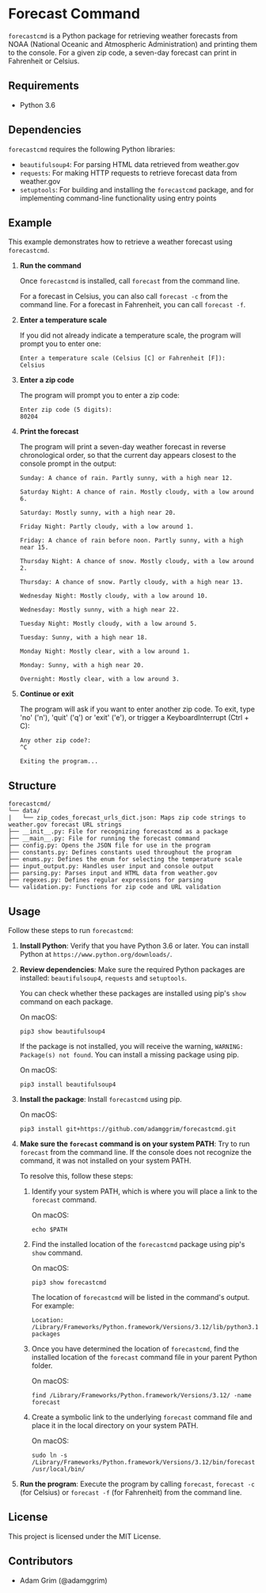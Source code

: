 # Forecast Command

`forecastcmd` is a Python package for retrieving weather forecasts from NOAA (National Oceanic and Atmospheric Administration) and printing them to the console. For a given zip code, a seven-day forecast can print in Fahrenheit or Celsius.

## Requirements

- Python 3.6

## Dependencies

`forecastcmd` requires the following Python libraries:

- `beautifulsoup4`: For parsing HTML data retrieved from weather.gov
- `requests`: For making HTTP requests to retrieve forecast data from weather.gov
- `setuptools`: For building and installing the `forecastcmd` package, and for implementing command-line functionality using entry points

## Example

This example demonstrates how to retrieve a weather forecast using `forecastcmd`.

1. **Run the command**

    Once `forecastcmd` is installed, call `forecast` from the command line.

    For a forecast in Celsius, you can also call `forecast -c` from the command line. For a forecast in Fahrenheit, you can call `forecast -f`.

2. **Enter a temperature scale**

    If you did not already indicate a temperature scale, the program will prompt you to enter one:

    ```
    Enter a temperature scale (Celsius [C] or Fahrenheit [F]):
    Celsius
    ```

3. **Enter a zip code**

    The program will prompt you to enter a zip code:
    
    ```
    Enter zip code (5 digits):
    80204
    ```

4. **Print the forecast**

    The program will print a seven-day weather forecast in reverse chronological order, so that the current day appears closest to the console prompt in the output:

    ```
    Sunday: A chance of rain. Partly sunny, with a high near 12.

    Saturday Night: A chance of rain. Mostly cloudy, with a low around 6.

    Saturday: Mostly sunny, with a high near 20.

    Friday Night: Partly cloudy, with a low around 1.

    Friday: A chance of rain before noon. Partly sunny, with a high near 15.

    Thursday Night: A chance of snow. Mostly cloudy, with a low around 2.

    Thursday: A chance of snow. Partly cloudy, with a high near 13.

    Wednesday Night: Mostly cloudy, with a low around 10.

    Wednesday: Mostly sunny, with a high near 22.

    Tuesday Night: Mostly cloudy, with a low around 5.

    Tuesday: Sunny, with a high near 18.

    Monday Night: Mostly clear, with a low around 1.

    Monday: Sunny, with a high near 20.

    Overnight: Mostly clear, with a low around 3.
    ```

5. **Continue or exit**

    The program will ask if you want to enter another zip code. To exit, type 'no' ('n'), 'quit' ('q') or 'exit' ('e'), or trigger a KeyboardInterrupt (Ctrl + C):

    ```
    Any other zip code?:
    ^C

    Exiting the program...
    ```

## Structure

```
forecastcmd/
└── data/
|   └── zip_codes_forecast_urls_dict.json: Maps zip code strings to weather.gov forecast URL strings
├── __init__.py: File for recognizing forecastcmd as a package
├── __main__.py: File for running the forecast command
├── config.py: Opens the JSON file for use in the program
├── constants.py: Defines constants used throughout the program
├── enums.py: Defines the enum for selecting the temperature scale
├── input_output.py: Handles user input and console output
├── parsing.py: Parses input and HTML data from weather.gov
├── regexes.py: Defines regular expressions for parsing
└── validation.py: Functions for zip code and URL validation
```

## Usage

Follow these steps to run `forecastcmd`:

1. **Install Python**: Verify that you have Python 3.6 or later. You can install Python at `https://www.python.org/downloads/`.
2. **Review dependencies**: Make sure the required Python packages are installed: `beautifulsoup4`, `requests` and `setuptools`.

    You can check whether these packages are installed using pip's `show` command on each package.

    On macOS:
    ```
    pip3 show beautifulsoup4
    ```

    If the package is not installed, you will receive the warning, `WARNING: Package(s) not found`. You can install a missing package using pip.

    On macOS:
    ```
    pip3 install beautifulsoup4
    ```

3. **Install the package**: Install `forecastcmd` using pip.

    On macOS:

    ```
    pip3 install git+https://github.com/adamggrim/forecastcmd.git
    ```

4. **Make sure the `forecast` command is on your system PATH**: Try to run `forecast` from the command line. If the console does not recognize the command, it was not installed on your system PATH.

    To resolve this, follow these steps:

    1. Identify your system PATH, which is where you will place a link to the `forecast` command.

        On macOS:
        ```
        echo $PATH
        ```

    2. Find the installed location of the `forecastcmd` package using pip's `show` command.

        On macOS:
        ```
        pip3 show forecastcmd
        ```

        The location of `forecastcmd` will be listed in the command's output. For example:
        ```
        Location: /Library/Frameworks/Python.framework/Versions/3.12/lib/python3.12/site-packages
        ```

    3. Once you have determined the location of `forecastcmd`, find the installed location of the `forecast` command file in your parent Python folder.

        On macOS:
        ```
        find /Library/Frameworks/Python.framework/Versions/3.12/ -name forecast
        ```

    4. Create a symbolic link to the underlying `forecast` command file and place it in the local directory on your system PATH.

        On macOS:

        ```
        sudo ln -s /Library/Frameworks/Python.framework/Versions/3.12/bin/forecast /usr/local/bin/
        ```

5. **Run the program**: Execute the program by calling `forecast`, `forecast -c` (for Celsius) or `forecast -f` (for Fahrenheit) from the command line.

## License

This project is licensed under the MIT License.

## Contributors

- Adam Grim (@adamggrim)